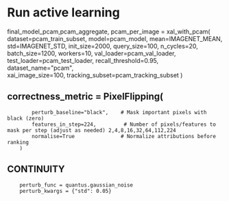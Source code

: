 # Run active learning
final_model_pcam,pcam_aggregate, pcam_per_image = xal_with_pcam(
    dataset=pcam_train_subset,
    model=pcam_model,
    mean=IMAGENET_MEAN,
    std=IMAGENET_STD,
    init_size=2000,
    query_size=100,
    n_cycles=20,
    batch_size=1200,
    workers=10,
    val_loader=pcam_val_loader,
    test_loader=pcam_test_loader,
    recall_threshold=0.95,
    dataset_name="pcam",    
    xai_image_size=100,
    tracking_subset=pcam_tracking_subset
)



##         correctness_metric = PixelFlipping(
            perturb_baseline="black",    # Mask important pixels with black (zero)
            features_in_step=224,         # Number of pixels/features to mask per step (adjust as needed) 2,4,8,16,32,64,112,224
            normalise=True               # Normalize attributions before ranking
        )

## CONTINUITY
        perturb_func = quantus.gaussian_noise
        perturb_kwargs = {"std": 0.05}